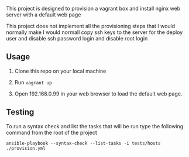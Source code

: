 This project is designed to provision a vagrant box and install nginx web server
with a default web page

This project does not implement all the provisioning steps that I would normally make
I would normall copy ssh keys to the server for the deploy user and disable ssh password login
and disable root login

## Usage

1. Clone this repo on your local machine
2. Run `vagrant up`

3. Open 192.168.0.99 in your web browser to load the default web page.


## Testing

To run a syntax check and list the tasks that will be run type the following command
from the root of the project

    ansible-playbook --syntax-check --list-tasks -i tests/hosts ./provision.yml
